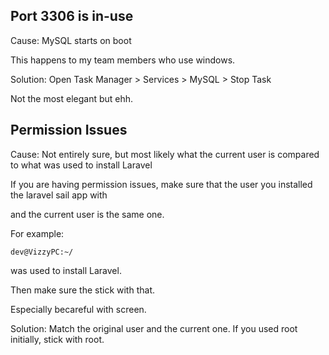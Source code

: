 ## Port 3306 is in-use

Cause: MySQL starts on boot

This happens to my team members who use windows.

Solution: Open Task Manager > Services > MySQL > Stop Task

Not the most elegant but ehh.

## Permission Issues

Cause: Not entirely sure, but most likely what the current user is compared to what was used to install Laravel

If you are having permission issues, make sure that the user you installed the laravel sail app with

and the current user is the same one.

For example:

```
dev@VizzyPC:~/
```

was used to install Laravel.

Then make sure the stick with that.

Especially becareful with screen.

Solution: Match the original user and the current one.
If you used root initially, stick with root.